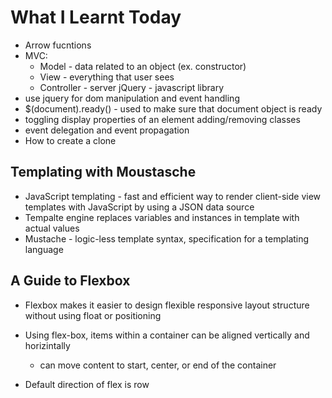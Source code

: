 # What I Learnt Today

- Arrow fucntions
- MVC:
    - Model - data related to an object (ex. constructor)
    - View - everything that user sees
    - Controller - server
jQuery - javascript library
- use jquery for dom manipulation and event handling
- $(document).ready() - used to make sure that document object is ready
- toggling display properties of an element
adding/removing classes
- event delegation and event propagation
- How to create a clone
 
## Templating with Moustasche

- JavaScript templating - fast and efficient way to render client-side view templates with JavaScript by using a JSON data source
- Tempalte engine replaces variables and instances in template with actual values
- Mustache - logic-less template syntax, specification for a templating language

## A Guide to Flexbox

- Flexbox makes it easier to design flexible responsive layout structure without using float or positioning

- Using flex-box, items within a container can be aligned vertically and horizintally
    - can move content to start, center, or end of the container
- Default direction of flex is row

